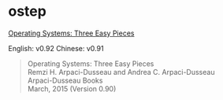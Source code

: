 # ostep



[Operating Systems: Three Easy Pieces][1]

English: v0.92
Chinese: v0.91

>Operating Systems: Three Easy Pieces  
>Remzi H. Arpaci-Dusseau and Andrea C. Arpaci-Dusseau  
>Arpaci-Dusseau Books  
>March, 2015 (Version 0.90)  

[1]: http://pages.cs.wisc.edu/~remzi/OSTEP/#book-chapters

